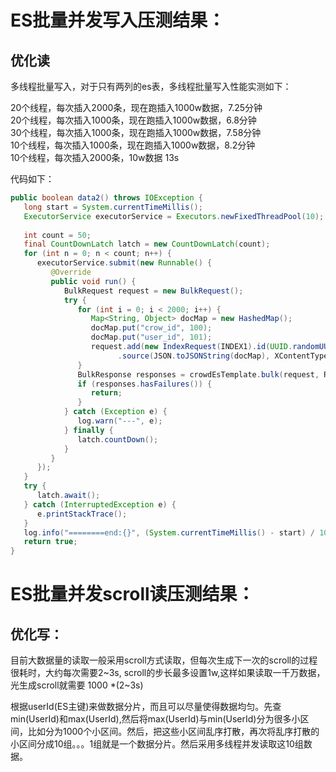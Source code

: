 # ES批量并发写入压测结果：
## 优化读
多线程批量写入，对于只有两列的es表，多线程批量写入性能实测如下：

20个线程，每次插入2000条，现在跑插入1000w数据，7.25分钟  
20个线程，每次插入1000条，现在跑插入1000w数据，6.8分钟  
30个线程，每次插入1000条，现在跑插入1000w数据，7.58分钟  
10个线程，每次插入1000条，现在跑插入1000w数据，8.2分钟  
10个线程，每次插入2000条，10w数据  13s

代码如下：
```java
public boolean data2() throws IOException {
   long start = System.currentTimeMillis();
   ExecutorService executorService = Executors.newFixedThreadPool(10);
 
   int count = 50;
   final CountDownLatch latch = new CountDownLatch(count);
   for (int n = 0; n < count; n++) {
      executorService.submit(new Runnable() {
         @Override
         public void run() {
            BulkRequest request = new BulkRequest();
            try {
               for (int i = 0; i < 2000; i++) {
                  Map<String, Object> docMap = new HashedMap();
                  docMap.put("crow_id", 100);
                  docMap.put("user_id", 101);
                  request.add(new IndexRequest(INDEX1).id(UUID.randomUUID().toString())
                        .source(JSON.toJSONString(docMap), XContentType.JSON));
               }
               BulkResponse responses = crowdEsTemplate.bulk(request, RequestOptions.DEFAULT);
               if (responses.hasFailures()) {
                  return;
               }
            } catch (Exception e) {
               log.warn("---", e);
            } finally {
               latch.countDown();
            }
         }
      });
   }
   try {
      latch.await();
   } catch (InterruptedException e) {
      e.printStackTrace();
   }
   log.info("========end:{}", (System.currentTimeMillis() - start) / 1000);
   return true;
}
```

# ES批量并发scroll读压测结果：
## 优化写：
目前大数据量的读取一般采用scroll方式读取，但每次生成下一次的scroll的过程很耗时，大约每次需要2~3s, scroll的步长最多设置1w,这样如果读取一千万数据，光生成scroll就需要 1000 *(2~3s)

根据userId(ES主键)来做数据分片，而且可以尽量使得数据均匀。先查min(UserId)和max(UserId),然后将max(UserId)与min(UserId)分为很多小区间，比如分为1000个小区间。然后，把这些小区间乱序打散，再次将乱序打散的小区间分成10组。。。1组就是一个数据分片。然后采用多线程并发读取这10组数据。



